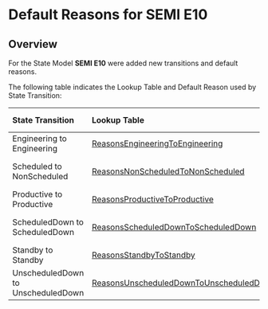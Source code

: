 # Default Reasons for SEMI E10

## Overview
For the State Model **SEMI E10** were added new transitions and default reasons.

The following table indicates the Lookup Table and Default Reason used by State Transition:

| State Transition                   | Lookup Table                                                                                                                 | Default Reason               |
| :--------------------------------- | :--------------------------------------------------------------------------------------------------------------------------- | :--------------------------- |
| Engineering to Engineering         | [ReasonsEngineeringToEngineering](/cmf.custom.help/techspec>artifacts>lookuptables>ReasonsEngineeringToEngineering)                 | ENE - Engineering          |
| Scheduled to NonScheduled          | [ReasonsNonScheduledToNonScheduled](/cmf.custom.help/techspec>artifacts>lookuptables>ReasonsNonScheduledToNonScheduled)             | NSU - Unworked Time          |
| Productive to Productive           | [ReasonsProductiveToProductive](/cmf.custom.help/techspec>artifacts>lookuptables>ReasonsProductiveToProductive)                     | PRP - Production             |
| ScheduledDown to ScheduledDown     | [ReasonsScheduledDownToScheduledDown](/cmf.custom.help/techspec>artifacts>lookuptables>ReasonsScheduledDownToScheduledDown)         | SDP - Preventive Maintenance |
| Standby to Standby                 | [ReasonsStandbyToStandby](/cmf.custom.help/techspec>artifacts>lookuptables>ReasonsStandbyToStandby)                                 | SBI - Idle                   |
| UnscheduledDown to UnscheduledDown | [ReasonsUnscheduledDownToUnscheduledDown](/cmf.custom.help/techspec>artifacts>lookuptables>ReasonsUnscheduledDownToUnscheduledDown) | UDM - Wait for Maintenance   |
